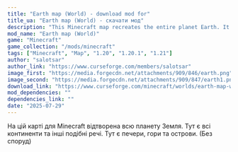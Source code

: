 ```yaml
---
title: "Earth map (World) - download mod for"
title_ua: "Earth map (World) - скачати мод"
description: "This Minecraft map recreates the entire planet Earth. It features all the continents and other similar features. There are caves, mountains, and islands. (No buildings)"
mod_name: "Earth map (World)"
game: "Minecraft"
game_collection: "/mods/minecraft"
tags: ["Minecraft", "Map", "1.20", "1.20.1", "1.21"]
author: "salotsar"
author_link: "https://www.curseforge.com/members/salotsar"
image_first: "https://media.forgecdn.net/attachments/909/846/earth.png"
image_second: "https://media.forgecdn.net/attachments/909/847/earth1.png"
download_link: "https://www.curseforge.com/minecraft/worlds/earth-map-world/files/all?page=1&amp;pageSize=20"
mod_dependencies: ""
dependencies_link: ""
date: "2025-07-29"
---
```


На цій карті для Minecraft відтворена всю планету Земля. Тут є всі континенти та інші подібні речі. Тут є печери, гори та острови. (Без споруд)
